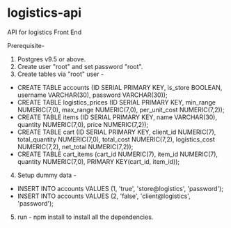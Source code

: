 # logistics-api
API for logistics Front End

Prerequisite- 
1. Postgres v9.5 or above.
2. Create user "root" and set password "root".
3. Create tables via "root" user - 
  - CREATE TABLE accounts (ID SERIAL PRIMARY KEY, is_store BOOLEAN, username VARCHAR(30), password VARCHAR(30));
  - CREATE TABLE logistics_prices (ID SERIAL PRIMARY KEY, min_range NUMERIC(7,0), max_range NUMERIC(7,0), per_unit_cost NUMERIC(7,2));
  - CREATE TABLE items (ID SERIAL PRIMARY KEY, name VARCHAR(30), quantity NUMERIC(7,0), price NUMERIC(7,2));
  - CREATE TABLE cart (ID SERIAL PRIMARY KEY, client_id NUMERIC(7), total_quantity NUMERIC(7,0), total_cost NUMERIC(7,2), logistics_cost NUMERIC(7,2), net_total NUMERIC(7,2));
  - CREATE TABLE cart_items (cart_id NUMERIC(7), item_id NUMERIC(7), quantity NUMERIC(7,0), PRIMARY KEY(cart_id, item_id));
4. Setup dummy data -
  - INSERT INTO accounts VALUES (1, 'true', 'store@logistics', 'password');
  - INSERT INTO accounts VALUES (2, 'false', 'client@logistics', 'password');
5. run - npm install to install all the dependencies.
